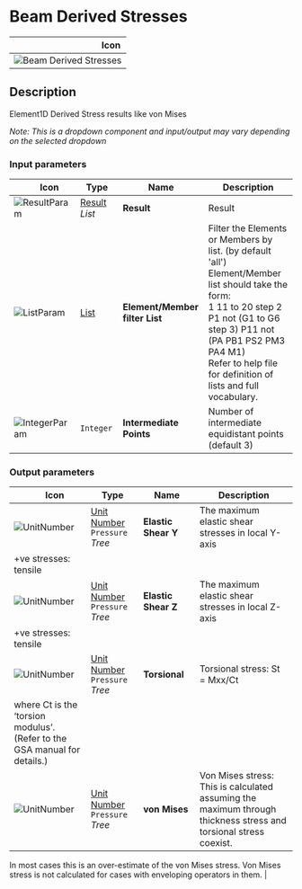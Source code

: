 # Beam Derived Stresses
<!--- This file has been auto-generated, do not change it manually! Edit the generator here: https://github.com/arup-group/GSA-Grasshopper/tree/main/DocsGeneration --->

|<img width="150"/> Icon |
| ----------- |
|![Beam Derived Stresses](./images/BeamDerivedStresses.png) |

## Description

Element1D Derived Stress results like von Mises

_Note: This is a dropdown component and input/output may vary depending on the selected dropdown_

### Input parameters

|<img width="20"/> Icon |<img width="200"/> Type |<img width="200"/> Name |<img width="1000"/> Description |
| ----------- | ----------- | ----------- | ----------- |
|![ResultParam](./images/ResultParam.png) |[Result](gsagh-result-parameter.md) _List_ |**Result** |Result |
|![ListParam](./images/ListParam.png) |[List](gsagh-list-parameter.md) |**Element/Member filter List** |Filter the Elements or Members by list. (by default 'all')<br />Element/Member list should take the form:<br /> 1 11 to 20 step 2 P1 not (G1 to G6 step 3) P11 not (PA PB1 PS2 PM3 PA4 M1)<br />Refer to help file for definition of lists and full vocabulary. |
|![IntegerParam](./images/IntegerParam.png) |`Integer` |**Intermediate Points** |Number of intermediate equidistant points (default 3) |

### Output parameters

|<img width="20"/> Icon |<img width="200"/> Type |<img width="200"/> Name |<img width="1000"/> Description |
| ----------- | ----------- | ----------- | ----------- |
|![UnitNumber](./images/UnitParam.png) |[Unit Number](gsagh-unitnumber-parameter.md)  ` Pressure ` _Tree_ |**Elastic Shear Y** |The maximum elastic shear stresses in local Y-axis
+ve stresses: tensile |
|![UnitNumber](./images/UnitParam.png) |[Unit Number](gsagh-unitnumber-parameter.md)  ` Pressure ` _Tree_ |**Elastic Shear Z** |The maximum elastic shear stresses in local Z-axis
+ve stresses: tensile |
|![UnitNumber](./images/UnitParam.png) |[Unit Number](gsagh-unitnumber-parameter.md)  ` Pressure ` _Tree_ |**Torsional** |Torsional stress: St = Mxx/Ct
where Ct is the ‘torsion modulus’. (Refer to the GSA manual for details.)  |
|![UnitNumber](./images/UnitParam.png) |[Unit Number](gsagh-unitnumber-parameter.md)  ` Pressure ` _Tree_ |**von Mises** |Von Mises stress: This is calculated assuming the maximum through thickness stress and torsional stress coexist.
In most cases this is an over-estimate of the von Mises stress.
Von Mises stress is not calculated for cases with enveloping operators in them. |
